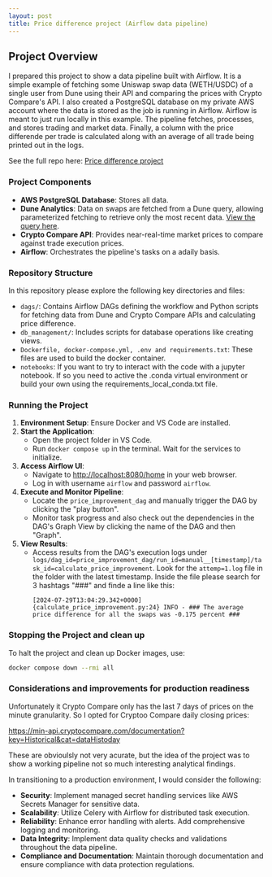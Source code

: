 ```yaml
---
layout: post
title: Price difference project (Airflow data pipeline)
---
```



## Project Overview

I prepared this project to show a data pipeline built with Airflow. It is a simple example of fetching some Uniswap swap data (WETH/USDC) of a single user from Dune using their API and comparing the prices with Crypto Compare's API.
I also created a PostgreSQL database on my private AWS account where the data is stored as the job is running in Airflow. Airflow is meant to just run locally in this example.
The pipeline fetches, processes, and stores trading and market data. Finally, a column with the price differende per trade is calculated along with an average of all trade being printed out in the logs.

See the full repo here: [Price difference project](https://github.com/Kasper-Birkelund/price_difference_project)

### Project Components

- **AWS PostgreSQL Database**: Stores all data.
- **Dune Analytics**: Data on swaps are fetched from a Dune query, allowing parameterized fetching to retrieve only the most recent data. [View the query here](https://dune.com/queries/3941831/6630301).
- **Crypto Compare API**: Provides near-real-time market prices to compare against trade execution prices.
- **Airflow**: Orchestrates the pipeline's tasks on a adaily basis.

### Repository Structure

In this repository please explore the following key directories and files:

- `dags/`: Contains Airflow DAGs defining the workflow and Python scripts for fetching data from Dune and Crypto Compare APIs and calculating price difference.
- `db_management/`: Includes scripts for database operations like creating views.
- `Dockerfile, docker-compose.yml, .env and requirements.txt`: These files are used to build the docker container.
- `notebooks`: If you want to try to interact with the code with a jupyter notebook. If so you need to active the .conda virtual environment or build your own using the requirements_local_conda.txt file.

### Running the Project

1. **Environment Setup**: Ensure Docker and VS Code are installed.
2. **Start the Application**:
   - Open the project folder in VS Code.
   - Run `docker compose up` in the terminal. Wait for the services to initialize.
3. **Access Airflow UI**:
   - Navigate to [http://localhost:8080/home](http://localhost:8080/home) in your web browser.
   - Log in with username `airflow` and password `airflow`.
4. **Execute and Monitor Pipeline**:
   - Locate the `price_improvement_dag` and manually trigger the DAG by clicking the "play button".
   - Monitor task progress and also check out the dependencies in the DAG's Graph View by clicking the name of the DAG and then "Graph".
5. **View Results**:
   - Access results from the DAG's execution logs under `logs/dag_id=price_improvement_dag/run_id=manual__[timestamp]/task_id=calculate_price_improvement`. Look for the `attemp=1.log` file in the folder with the latest timestamp. Inside the file please search for 3 hashtags "###" and finde a line like this:
     ```
     [2024-07-29T13:04:29.342+0000] {calculate_price_improvement.py:24} INFO - ### The average price difference for all the swaps was -0.175 percent ###
     ```

### Stopping the Project and clean up

To halt the project and clean up Docker images, use:
```bash
docker compose down --rmi all
```

### Considerations and improvements for production readiness

Unfortunately it Crypto Compare only has the last 7 days of prices on the minute granularity. So I opted for Cryptoo Compare daily closing prices:

https://min-api.cryptocompare.com/documentation?key=Historical&cat=dataHistoday

These are obvioulsly not very acurate, but the idea of the project was to show a working pipeline not so much interesting analytical findings.

In transitioning to a production environment, I would consider the following:

- **Security**: Implement managed secret handling services like AWS Secrets Manager for sensitive data.
- **Scalability**: Utilize Celery with Airflow for distributed task execution.
- **Reliability**: Enhance error handling with alerts. Add comprehensive logging and monitoring.
- **Data Integrity**: Implement data quality checks and validations throughout the data pipeline.
- **Compliance and Documentation**: Maintain thorough documentation and ensure compliance with data protection regulations.
